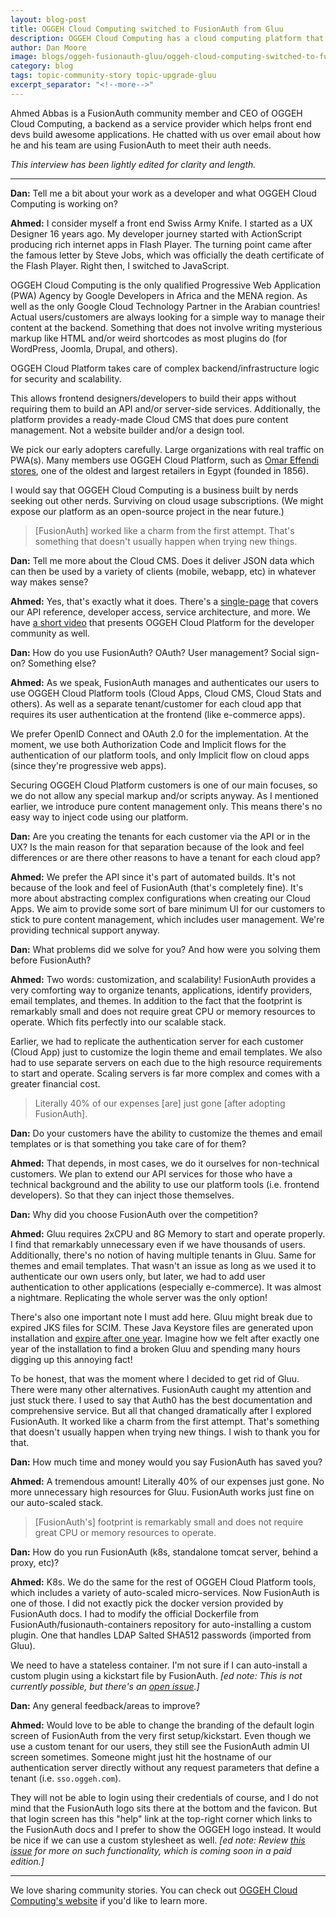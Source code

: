 ```yaml
---
layout: blog-post
title: OGGEH Cloud Computing switched to FusionAuth from Gluu
description: OGGEH Cloud Computing has a cloud computing platform that empowers front end developers. They chose FusionAuth and saved 40% because it requires less CPU and memory resources than Gluu.
author: Dan Moore
image: blogs/oggeh-fusionauth-gluu/oggeh-cloud-computing-switched-to-fusionauth-from-gluu.png
category: blog
tags: topic-community-story topic-upgrade-gluu
excerpt_separator: "<!--more-->"
---
```


Ahmed Abbas is a FusionAuth community member and CEO of OGGEH Cloud Computing, a backend as a service provider which helps front end devs build awesome applications. He chatted with us over email about how he and his team are using FusionAuth to meet their auth needs. 

<!--more-->

*This interview has been lightly edited for clarity and length.*

-------

**Dan:** Tell me a bit about your work as a developer and what OGGEH Cloud Computing is working on?

**Ahmed:** I consider myself a front end Swiss Army Knife. I started as a UX Designer 16 years ago. My developer journey started with ActionScript producing rich internet apps in Flash Player. The turning point came after the famous letter by Steve Jobs, which was officially the death certificate of the Flash Player. Right then, I switched to JavaScript.

OGGEH Cloud Computing is the only qualified Progressive Web Application (PWA) Agency by Google Developers in Africa and the MENA region. As well as the only Google Cloud Technology Partner in the Arabian countries! Actual users/customers are always looking for a simple way to manage their content at the backend. Something that does not involve writing mysterious markup like HTML and/or weird shortcodes as most plugins do (for WordPress, Joomla, Drupal, and others). 

OGGEH Cloud Platform takes care of complex backend/infrastructure logic for security and scalability. 

This allows frontend designers/developers to build their apps without requiring them to build an API and/or server-side services. Additionally, the platform provides a ready-made Cloud CMS that does pure content management. Not a website builder and/or a design tool.

We pick our early adopters carefully. Large organizations with real traffic on PWA(s). Many members use OGGEH Cloud Platform, such as [Omar Effendi stores](https://shop.omareffendi.com.eg/?lang=en), one of the oldest and largest retailers in Egypt (founded in 1856).

I would say that OGGEH Cloud Computing is a business built by nerds seeking out other nerds. Surviving on cloud usage subscriptions. (We might expose our platform as an open-source project in the near future.)

> [FusionAuth] worked like a charm from the first attempt. That's something that doesn't usually happen when trying new things. 

**Dan:** Tell me more about the Cloud CMS. Does it deliver JSON data which can then be used by a variety of clients (mobile, webapp, etc) in whatever way makes sense?

**Ahmed:** Yes, that's exactly what it does. There's a [single-page](https://docs.oggeh.com) that covers our API reference, developer access, service architecture, and more. We have [a short video](https://dev.oggeh.com/) that presents OGGEH Cloud Platform for the developer community as well.

**Dan:** How do you use FusionAuth? OAuth? User management? Social sign-on? Something else?

**Ahmed:** As we speak, FusionAuth manages and authenticates our users to use OGGEH Cloud Platform tools (Cloud Apps, Cloud CMS, Cloud Stats and others). As well as a separate tenant/customer for each cloud app that requires its user authentication at the frontend (like e-commerce apps).

We prefer OpenID Connect and OAuth 2.0 for the implementation. At the moment, we use both Authorization Code and Implicit flows for the authentication of our platform tools, and only Implicit flow on cloud apps (since they're progressive web apps).

Securing OGGEH Cloud Platform customers is one of our main focuses, so we do not allow any special markup and/or scripts anyway. As I mentioned earlier, we introduce pure content management only. This means there's no easy way to inject code using our platform.

**Dan:** Are you creating the tenants for each customer via the API or in the UX? Is the main reason for that separation because of the look and feel differences or are there other reasons to have a tenant for each cloud app?

**Ahmed:** We prefer the API since it's part of automated builds. It's not because of the look and feel of FusionAuth (that's completely fine). It's more about abstracting complex configurations when creating our Cloud Apps. We aim to provide some sort of bare minimum UI for our customers to stick to pure content management, which includes user management. We're providing technical support anyway.

**Dan:** What problems did we solve for you? And how were you solving them before FusionAuth?

**Ahmed:** Two words: customization, and scalability! FusionAuth provides a very comforting way to organize tenants, applications, identify providers, email templates, and themes. In addition to the fact that the footprint is remarkably small and does not require great CPU or memory resources to operate. Which fits perfectly into our scalable stack.

Earlier, we had to replicate the authentication server for each customer (Cloud App) just to customize the login theme and email templates. We also had to use separate servers on each due to the high resource requirements to start and operate. Scaling servers is far more complex and comes with a greater financial cost.

> Literally 40% of our expenses [are] just gone [after adopting FusionAuth]. 

**Dan:** Do your customers have the ability to customize the themes and email templates or is that something you take care of for them?

**Ahmed:** That depends, in most cases, we do it ourselves for non-technical customers. We plan to extend our API services for those who have a technical background and the ability to use our platform tools (i.e. frontend developers). So that they can inject those themselves.

**Dan:** Why did you choose FusionAuth over the competition?

**Ahmed:** Gluu requires 2xCPU and 8G Memory to start and operate properly. I find that remarkably unnecessary even if we have thousands of users. Additionally, there's no notion of having multiple tenants in Gluu. Same for themes and email templates. That wasn't an issue as long as we used it to authenticate our own users only, but later, we had to add user authentication to other applications (especially e-commerce). It was almost a nightmare. Replicating the whole server was the only option!

There's also one important note I must add here. Gluu might break due to expired JKS files for SCIM. These Java Keystore files are generated upon installation and [expire after one year](https://gluu.org/docs/gluu-server/4.0/operation/replace-expired-jks-scim/). Imagine how we felt after exactly one year of the installation to find a broken Gluu and spending many hours digging up this annoying fact!

To be honest, that was the moment where I decided to get rid of Gluu. There were many other alternatives. FusionAuth caught my attention and just stuck there. I used to say that Auth0 has the best documentation and comprehensive service. But all that changed dramatically after I explored FusionAuth. It worked like a charm from the first attempt. That's something that doesn't usually happen when trying new things. I wish to thank you for that.

**Dan:** How much time and money would you say FusionAuth has saved you?

**Ahmed:** A tremendous amount! Literally 40% of our expenses just gone. No more unnecessary high resources for Gluu. FusionAuth works just fine on our auto-scaled stack.

> [FusionAuth's] footprint is remarkably small and does not require great CPU or memory resources to operate.

**Dan:** How do you run FusionAuth (k8s, standalone tomcat server, behind a proxy, etc)?

**Ahmed:** K8s. We do the same for the rest of OGGEH Cloud Platform tools, which includes a variety of auto-scaled micro-services. Now FusionAuth is one of those. I did not exactly pick the docker version provided by FusionAuth docs. I had to modify the official Dockerfile from FusionAuth/fusionauth-containers repository for auto-installing a custom plugin. One that handles LDAP Salted SHA512 passwords (imported from Gluu). 

We need to have a stateless container. I'm not sure if I can auto-install a custom plugin using a kickstart file by FusionAuth. _[ed note: This is not currently possible, but there's an [open issue](https://github.com/FusionAuth/fusionauth-issues/issues/1096).]_

**Dan:** Any general feedback/areas to improve?

**Ahmed:** Would love to be able to change the branding of the default login screen of FusionAuth from the very first setup/kickstart. Even though we use a custom tenant for our users, they still see the FusionAuth admin UI screen sometimes. Someone might just hit the hostname of our authentication server directly without any request parameters that define a tenant (i.e. `sso.oggeh.com`). 

They will not be able to login using their credentials of course, and I do not mind that the FusionAuth logo sits there at the bottom and the favicon. But that login screen has this "help" link at the top-right corner which links to the FusionAuth docs and I prefer to show the OGGEH logo instead. It would be nice if we can use a custom stylesheet as well. _[ed note: Review [this issue](https://github.com/FusionAuth/fusionauth-issues/issues/994) for more on such functionality, which is coming soon in a paid edition.]_

-------

We love sharing community stories. You can check out [OGGEH Cloud Computing's website](https://oggeh.com/) if you'd like to learn more. 
